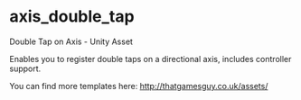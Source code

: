 # axis_double_tap
Double Tap on Axis - Unity Asset

Enables you to register double taps on a directional axis, includes controller support. 

You can find more templates here: http://thatgamesguy.co.uk/assets/
